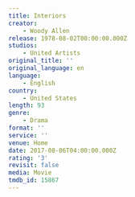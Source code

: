 ```yaml
---
title: Interiors
creator:
    - Woody Allen
release: 1978-08-02T00:00:00.000Z
studios:
    - United Artists
original_title: ''
original_language: en
language:
    - English
country:
    - United States
length: 93
genre:
    - Drama
format: ''
service: ''
venue: Home
date: 2017-08-06T04:00:00.000Z
rating: '3'
revisit: false
media: Movie
tmdb_id: 15867
---
```



